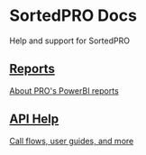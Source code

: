 <style type="text/css">
    .col-md-10 {
        width: 100%;
    }

    .sideaffix {
        display: none;
    }
</style>

<div class="header-container">
    <h1 id="big-header" class="text--underlined text--header"><span>SortedPRO </span><span>Docs</span></h1>
    <p class="text--center">
        Help and support for SortedPRO
    </p>
</div>
<div class="button-container">
    <a href="/reports/index.html"><div class="homepage-container"><h2>Reports</h2><p>About PRO's PowerBI reports</p></div></a>
    <a href="/api/help/introduction.html"><div class="homepage-container"><h2>API Help</h2><p>Call flows, user guides, and more</p></div></a>
</div>
